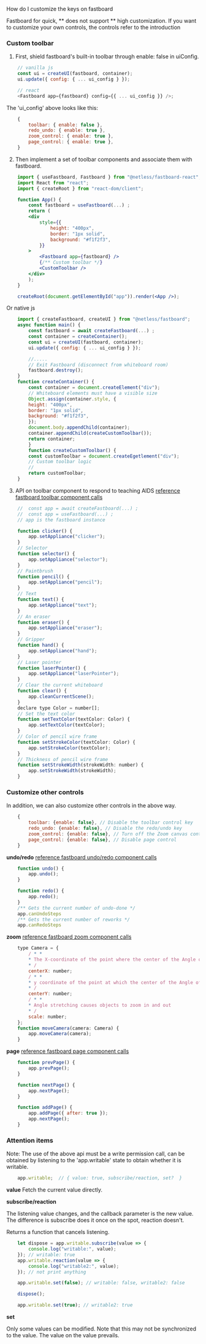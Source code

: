 How do I customize the keys on fastboard

Fastboard for quick, ** does not support ** high customization. If you want to customize your own controls, the controls refer to the introduction

### Custom toolbar

1. First, shield fastboard's built-in toolbar through enable: false in uiConfig.

```js
    // vanilla js
    const ui = createUI(fastboard, container);
    ui.update({ config: { ... ui_config } });

    // react
    <Fastboard app={fastboard} config={{ ... ui_config }} />;
```
The 'ui_config' above looks like this:
```js
    {
        toolbar: { enable: false },
        redo_undo: { enable: true },
        zoom_control: { enable: true },
        page_control: { enable: true },
    }
```
2. Then implement a set of toolbar components and associate them with fastboard.
```jsx
    import { useFastboard, Fastboard } from "@netless/fastboard-react";
    import React from "react";
    import { createRoot } from "react-dom/client";

    function App() {
        const fastboard = useFastboard(...) ;
        return (
        <div
            style={{
                height: "400px",
                border: "1px solid",
                background: "#f1f2f3",
            }}
        >
            <Fastboard app={fastboard} />
            {/** Custom toolbar */}
            <CustomToolbar />
        </div>
        );
    }

    createRoot(document.getElementById("app")).render(<App />);
```
Or native js
```js
    import { createFastboard, createUI } from "@netless/fastboard";
    async function main() {
        const fastboard = await createFastboard(...) ;
        const container = createContainer();
        const ui = createUI(fastboard, container);
        ui.update({ config: { ... ui_config } });

        //.....
        // Exit Fastboard (disconnect from whiteboard room)
        fastboard.destroy();
    }
    function createContainer() {
        const container = document.createElement("div");
        // Whiteboard elements must have a visible size
        Object.assign(container.style, {
        height: "400px",
        border: "1px solid",
        background: "#f1f2f3",
        });
        document.body.appendChild(container);
        container.appendChild(createCustomToolbar());
        return container;
        }
        function createCustomToolbar() {
        const customToolbar = document.createEgetlement("div");
        // Custom toolbar logic
        //
        return customToolbar;
    }
```
3. API on toolbar component to respond to teaching AIDS
[reference fastboard toolbar component calls](https://github.com/netless-io/fastboard/blob/main/packages/fastboard-ui/src/components/Toolbar/components/Contents.svelte)
```js
    //  const app = await createFastboard(...) ;
    //  const app = useFastboard(...) ;
    // app is the fastboard instance

    function clicker() {
        app.setAppliance("clicker");
    }
    // Selector
    function selector() {
        app.setAppliance("selector");
    }
    // Paintbrush
    function pencil() {
        app.setAppliance("pencil");
    }
    // Text
    function text() {
        app.setAppliance("text");
    }
    // An eraser
    function eraser() {
        app.setAppliance("eraser");
    }
    // Gripper
    function hand() {
        app.setAppliance("hand");
    }
    // Laser pointer
    function laserPointer() {
        app.setAppliance("laserPointer");
    }
    // Clear the current whiteboard
    function clear() {
        app.cleanCurrentScene();
    }
    declare type Color = number[];
    // Set the text color
    function setTextColor(textColor: Color) {
        app.setTextColor(textColor);
    }
    // Color of pencil wire frame
    function setStrokeColor(textColor: Color) {
        app.setStrokeColor(textColor);
    }
    // Thickness of pencil wire frame
    function setStrokeWidth(strokeWidth: number) {
        app.setStrokeWidth(strokeWidth);
    }
```

### Customize other controls

In addition, we can also customize other controls in the above way.
```js
    {
        toolbar: {enable: false}, // Disable the toolbar control key
        redo_undo: {enable: false}, // Disable the redo/undo key
        zoom_control: {enable: false}, // Turn off the Zoom canvas control
        page_control: {enable: false}, // Disable page control
    }
```

**undo/redo**
[reference fastboard undo/redo component calls](https://github.com/netless-io/fastboard/blob/main/packages/fastboard-ui/src/components/RedoUndo/RedoUndo.svelte)
```js
    function undo() {
        app.undo();
    }

    function redo() {
        app.redo();
    }
    /** Gets the current number of undo-done */
    app.canUndoSteps
    /** Gets the current number of reworks */
    app.canRedoSteps

```
**zoom**
[reference fastboard zoom component calls](https://github.com/netless-io/fastboard/blob/main/packages/fastboard-ui/src/components/ZoomControl/ZoomControl.svelte)
```js
    type Camera = {
        / * *
        * The X-coordinate of the point where the center of the Angle of view is aligned (world coordinate system)
        * /
        centerX: number;
        / * *
        * y coordinate of the point at which the center of the Angle of view is aligned (world coordinate system)
        * /
        centerY: number;
        / * *
        * Angle stretching causes objects to zoom in and out
        * /
        scale: number;
    };
    function moveCamera(camera: Camera) {
        app.moveCamera(camera);
    }
```
**page**
[reference fastboard page component calls](https://github.com/netless-io/fastboard/blob/main/packages/fastboard-ui/src/components/PageControl/PageControl.svelte)
```js
    function prevPage() {
        app.prevPage();
    }

    function nextPage() {
        app.nextPage();
    }

    function addPage() {
        app.addPage({ after: true });
        app.nextPage();
    }
```

### Attention items
Note: The use of the above api must be a write permission call, can be obtained by listening to the 'app.writable' state to obtain whether it is writable.
```js
    app.writable;  // { value: true, subscribe/reaction, set?  }
```
**value**
Fetch the current value directly.

**subscribe/reaction**

The listening value changes, and the callback parameter is the new value. The difference is subscribe does it once on the spot, reaction doesn't.

Returns a function that cancels listening.

```js
    let dispose = app.writable.subscribe(value => {
        console.log("writable:", value);
    }); // writable: true
    app.writable.reaction(value => {
        console.log("writable2:", value);
    }); // not print anything

    app.writable.set(false); // writable: false, writable2: false

    dispose();

    app.writable.set(true); // writable2: true
```
**set**

Only some values can be modified. Note that this may not be synchronized to the value. The value on the value prevails.